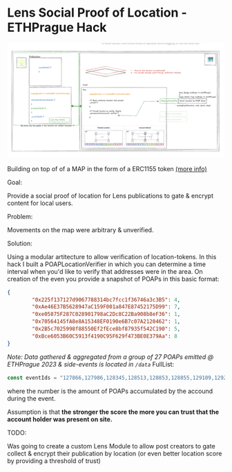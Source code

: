 # Lens Social Proof of Location -  ETHPrague Hack

<!-- Show schema.png -->
<img src="./schema.png" />

Building on top of of a MAP in the form of a ERC1155 token [(more info)](https://github.com/nezz0746/lens-map)

Goal:

Provide a social proof of location for Lens publications to gate & encrypt content for local users.

Problem:

Movements on the map were arbitrary & unverified.

Solution:

Using a modular artitecture to allow verification of location-tokens. In this hack I built a POAPLocationVerifier in
which you can determine a time interval when you'd like to verify that addresses were in the area. On creation of the
even you provide a snapshot of POAPs in this basic format:

```json
{
        "0x225f137127d9067788314bc7fcc1f36746a3c3B5": 4,
        "0xAe46E37B5628947aC159F001a847E87452175D99": 7,
        "0xe05875F287C028901798aC2Dc8C22Ba908b8eF36": 1,
        "0x70564145fA8e8A15348EF0190e6B7c07A2120462": 1,
        "0x2B5c7025998f88550Ef2fEce8bf87935f542C190": 5,
        "0xBce6053B60C5913f4190C95F629f473BE0E379Aa": 8
}
```
*Note: Data gathered & aggregated from a group of 27 POAPs emitted @ ETHPrague 2023 & side-events is located in `/data`*
FullList: 
```js
const eventIds = "127866,127986,128345,128513,128853,128855,129109,129295,129296,129301,129335,129341,129345,129356,129380,129410,129414,129428,129432,129434,129465,129470,129477,129481,129488,129502,129616"
```


where the number is the amount of POAPs accumulated by the accound during the event. 

Assumption is that **the stronger the score the more you can trust that the account holder was present on site.**

TODO:

Was going to create a custom Lens Module to allow post creators to gate collect & encrypt their publication by location (or even better location score by providing a threshold of trust)
